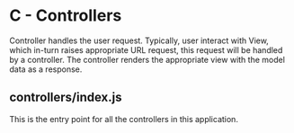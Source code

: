 # C - Controllers

Controller handles the user request. Typically, user interact with View, which in-turn raises appropriate URL request, this request will be handled by a controller. The controller renders the appropriate view with the model data as a response.

## controllers/index.js

This is the entry point for all the controllers in this application.
